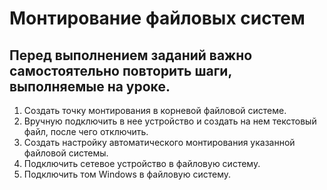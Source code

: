 # Монтирование файловых систем
## Перед выполнением заданий важно самостоятельно повторить шаги, выполняемые на уроке.

1. Создать точку монтирования в корневой файловой системе.
2. Вручную подключить в нее устройство и создать на нем текстовый файл, после чего отключить.
3. Создать настройку автоматического монтирования указанной файловой системы.
4. Подключить сетевое устройство в файловую систему.
5. Подключить том Windows в файловую систему.
